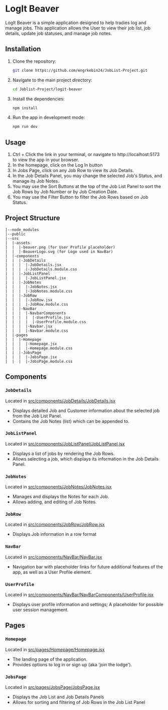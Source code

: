 # LogIt Beaver

LogIt Beaver is a simple application designed to help tradies log and manage jobs. This application allows the User to view their job list, job details, update job statuses, and manage job notes.

## Installation

1. Clone the repository:
    ```sh
    git clone https://github.com/engrkebin24/JobList-Project.git
    ```
2. Navigate to the main project directory:
    ```sh
    cd Joblist-Project/logit-beaver
    ```
3. Install the dependencies:
    ```sh
    npm install
    ```
4. Run the app in development mode:
    ```sh
    npm run dev
    ```

## Usage

1. Ctrl + Click the link in your terminal, or navigate to http://localhost:5173 to view the app in your browser.
2. In the homepage, click on the Log In button
3. In Jobs Page, click on any Job Row to view its Job Details.
4. In the Job Details Panel, you may change the selected Job's Status, and manage its Job Notes.
5. You may use the Sort Buttons at the top of the Job List Panel to sort the Job Rows by Job Number or by Job Creation Date.
6. You may use the Filter Button to filter the Job Rows based on Job Status.


## Project Structure
 ```
|--node_modules
|--public
|--src
|  |-assets
|  |  |-beaver.png (for User Profile placeholder)
|  |  |-BeaverLogo.svg (for Logo used in NavBar)
|  |-components
|  |  |-JobDetails
|  |  |  |-JobDetails.jsx
|  |  |  |-JobDetails.module.css
|  |  |-JobListPanel
|  |  |  |-JobListPanel.jsx
|  |  |-JobNotes
|  |  |  |-JobNotes.jsx
|  |  |  |-JobNotes.module.css
|  |  |-JobRow
|  |  |  |-JobRow.jsx
|  |  |  |-JobRow.module.css
|  |  |-NavBar
|  |  |  |-NavbarComponents
|  |  |  |  |-UserProfile.jsx
|  |  |  |  |-UserProfile.module.css
|  |  |  |-Navbar.jsx
|  |  |  |-Navbar.module.css
|  |-pages
|  |  |-Homepage
|  |  |  |-Homepage.jsx
|  |  |  |-Homepage.module.css
|  |  |-JobsPage
|  |  |  |-JobsPage.jsx
|  |  |  |-JobsPage.module.css
 ```

## Components

### `JobDetails`
Located in [src/components/JobDetails/JobDetails.jsx](logit-beaver/src/components/JobDetails/JobDetails.jsx)
- Displays detailed Job and Customer information about the selected job from the Job List Panel.
- Contains the Job Notes (list) which can be appended to.

### `JobListPanel`
Located in [src/components/JobListPanel/JobListPanel.jsx](logit-beaver/src/components/JobListPanel/JobListPanel.jsx)
- Displays a list of jobs by rendering the Job Rows.
- Allows selecting a job, which displays its information in the Job Details Panel.

### `JobNotes`
Located in [src/components/JobNotes/JobNotes.jsx](logit-beaver/src/components/JobNotes/JobNotes.jsx)
- Manages and displays the Notes for each Job.
- Allows adding, and editing of Job Notes.

### `JobRow`
Located in [src/components/JobRow/JobRow.jsx](logit-beaver/src/components/JobRow/JobRow.jsx)
- Displays Job information in a row format

### `NavBar`
Located in [src/components/NavBar/NavBar.jsx](logit-beaver/src/components/NavBar/NavBar.jsx)
- Navigation bar with placeholder links for future additional features of the app, as well as a User Profile element.

### `UserProfile`
Located in [src/components/NavBar/NavBarComponents/UserProfile.jsx](logit-beaver/src/components/NavBar/NavBarComponents/UserProfile.jsx)
- Displays user profile information and settings; A placeholder for possible user session management.

## Pages

### `Homepage`
Located in [src/pages/Homepage/Homepage.jsx](logit-beaver/src/pages/Homepage/Homepage.jsx)
- The landing page of the application.
- Provides options to log in or sign up (aka 'join the lodge').

### `JobsPage`
Located in [src/pages/JobsPage/JobsPage.jsx](logit-beaver/src/pages/JobsPage/JobsPage.jsx)
- Displays the Job List and Job Details Panels
- Allows for sorting and filtering of Job Rows in the Job List Panel
